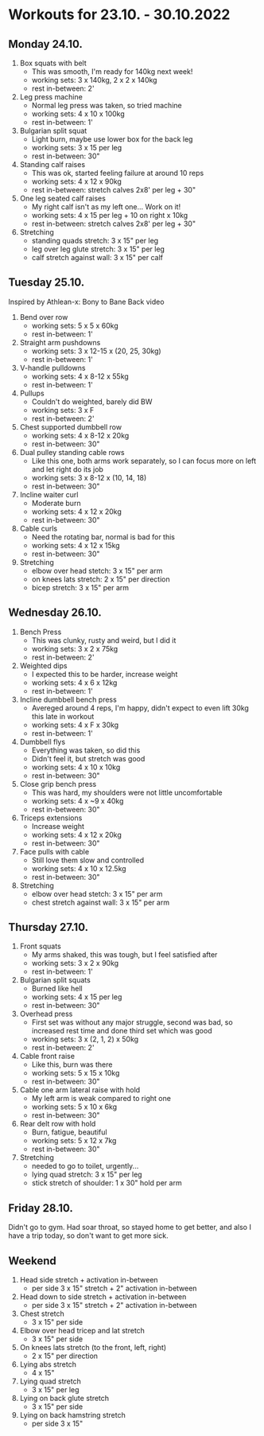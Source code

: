 # Workouts for 23.10. - 30.10.2022

## Monday 24.10.

1. Box squats with belt
   - This was smooth, I'm ready for 140kg next week!
   - working sets: 3 x 140kg, 2 x 2 x 140kg
   - rest in-between: 2'
2. Leg press machine
   - Normal leg press was taken, so tried machine
   - working sets: 4 x 10 x 100kg
   - rest in-between: 1'
3. Bulgarian split squat
   - Light burn, maybe use lower box for the back leg
   - working sets: 3 x 15 per leg
   - rest in-between: 30"
4. Standing calf raises
   - This was ok, started feeling failure at around 10 reps
   - working sets: 4 x 12 x 90kg
   - rest in-between: stretch calves 2x8' per leg + 30"
5. One leg seated calf raises
   - My right calf isn't as my left one... Work on it!
   - working sets: 4 x 15 per leg + 10 on right x 10kg
   - rest in-between: stretch calves 2x8' per leg + 30"
6. Stretching
   - standing quads stretch: 3 x 15" per leg
   - leg over leg glute stretch: 3 x 15" per leg
   - calf stretch against wall: 3 x 15" per calf

## Tuesday 25.10.

Inspired by Athlean-x: Bony to Bane Back video

1. Bend over row
   - working sets: 5 x 5 x 60kg
   - rest in-between: 1'
2. Straight arm pushdowns
   - working sets: 3 x 12-15 x (20, 25, 30kg)
   - rest in-between: 1'
3. V-handle pulldowns
   - working sets: 4 x 8-12 x 55kg
   - rest in-between: 1'
4. Pullups
   - Couldn't do weighted, barely did BW
   - working sets: 3 x F
   - rest in-between: 2'
5. Chest supported dumbbell row
   - working sets: 4 x 8-12 x 20kg
   - rest in-between: 30"
6. Dual pulley standing cable rows
   - Like this one, both arms work separately, so I can focus more on left and let right do its job
   - working sets: 3 x 8-12 x (10, 14, 18)
   - rest in-between: 30"
7. Incline waiter curl
   - Moderate burn
   - working sets: 4 x 12 x 20kg
   - rest in-between: 30"
8. Cable curls
   - Need the rotating bar, normal is bad for this
   - working sets: 4 x 12 x 15kg
   - rest in-between: 30"
9. Stretching
   - elbow over head stetch: 3 x 15" per arm
   - on knees lats stretch: 2 x 15" per direction
   - bicep stretch: 3 x 15" per arm

## Wednesday 26.10.

1. Bench Press
   - This was clunky, rusty and weird, but I did it
   - working sets: 3 x 2 x 75kg
   - rest in-between: 2'
2. Weighted dips
   - I expected this to be harder, increase weight
   - working sets: 4 x 6 x 12kg
   - rest in-between: 1'
3. Incline dumbbell bench press
   - Avereged around 4 reps, I'm happy, didn't expect to even lift 30kg this late in workout
   - working sets: 4 x F x 30kg
   - rest in-between: 1'
4. Dumbbell flys
   - Everything was taken, so did this
   - Didn't feel it, but stretch was good
   - working sets: 4 x 10 x 10kg
   - rest in-between: 30"
5. Close grip bench press
   - This was hard, my shoulders were not little uncomfortable
   - working sets: 4 x ~9 x 40kg
   - rest in-between: 30"
6. Triceps extensions
   - Increase weight
   - working sets: 4 x 12 x 20kg
   - rest in-between: 30"
7. Face pulls with cable
   - Still love them slow and controlled
   - working sets: 4 x 10 x 12.5kg
   - rest in-between: 30"
8. Stretching
   - elbow over head stetch: 3 x 15" per arm
   - chest stretch against wall: 3 x 15" per arm

## Thursday 27.10.

1. Front squats
   - My arms shaked, this was tough, but I feel satisfied after
   - working sets: 3 x 2 x 90kg
   - rest in-between: 1'
2. Bulgarian split squats
   - Burned like hell
   - working sets: 4 x 15 per leg
   - rest in-between: 30"
3. Overhead press
   - First set was without any major struggle, second was bad, so increased rest time and done third set which was good
   - working sets: 3 x (2, 1, 2) x 50kg
   - rest in-between: 2'
4. Cable front raise
   - Like this, burn was there
   - working sets: 5 x 15 x 10kg
   - rest in-between: 30"
5. Cable one arm lateral raise with hold
   - My left arm is weak compared to right one
   - working sets: 5 x 10 x 6kg
   - rest in-between: 30"
6. Rear delt row with hold
   - Burn, fatigue, beautiful
   - working sets: 5 x 12 x 7kg
   - rest in-between: 30"
7. Stretching
   - needed to go to toilet, urgently...
   - lying quad stretch: 3 x 15" per leg
   - stick stretch of shoulder: 1 x 30" hold per arm

## Friday 28.10.

Didn't go to gym. Had soar throat, so stayed home to get better, and also
I have a trip today, so don't want to get more sick.

## Weekend

1. Head side stretch + activation in-between
   - per side 3 x 15" stretch + 2" activation in-between
2. Head down to side stretch + activation in-between
   - per side 3 x 15" stretch + 2" activation in-between
3. Chest stretch
   - 3 x 15" per side
4. Elbow over head tricep and lat stretch
   - 3 x 15" per side
5. On knees lats stretch (to the front, left, right)
   - 2 x 15" per direction
6. Lying abs stretch
   - 4 x 15"
7. Lying quad stretch
   - 3 x 15" per leg
8. Lying on back glute stretch
   - 3 x 15" per side
9. Lying on back hamstring stretch
   - per side 3 x 15"
